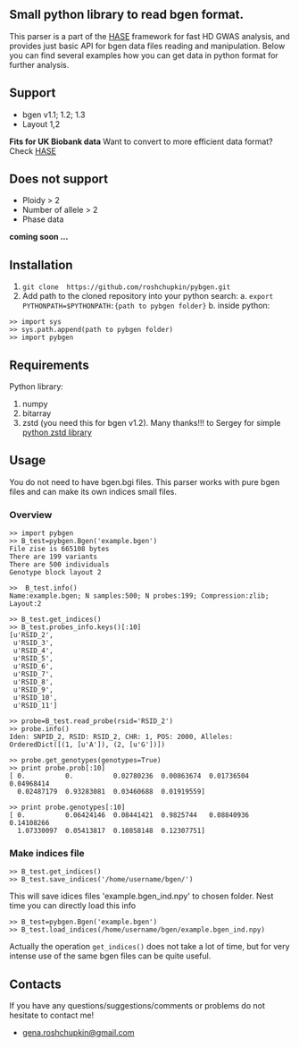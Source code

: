 ## Small python library to read bgen format.

This parser is a part of the [HASE](https://github.com/roshchupkin/hase) framework for fast HD GWAS analysis, and provides just basic API for bgen data files reading and manipulation.
Below you can find several examples how you can get data in python format for further analysis.

## Support
* bgen v1.1; 1.2; 1.3
* Layout 1,2

**Fits for UK Biobank data**
Want to convert to more efficient data format? Check  [HASE](https://github.com/roshchupkin/hase)

## Does not support
* Ploidy > 2
* Number of allele > 2
* Phase data

**coming soon ...**

## Installation
1. `git clone  https://github.com/roshchupkin/pybgen.git`
2. Add path to the cloned repository into your python search:
a. `export PYTHONPATH=$PYTHONPATH:{path to pybgen folder}`
b. inside python:
```
>> import sys
>> sys.path.append(path to pybgen folder)
>> import pybgen
 ```

## Requirements

Python library:
1. numpy
2. bitarray
3. zstd (you need this for bgen v1.2). Many thanks!!! to Sergey for simple [python zstd library](https://github.com/sergey-dryabzhinsky/python-zstd)

## Usage

You do not need to have bgen.bgi files. This parser works with pure bgen files and can make its own indices small files.
### Overview
```
>> import pybgen
>> B_test=pybgen.Bgen('example.bgen')
File zise is 665108 bytes
There are 199 variants
There are 500 individuals
Genotype block layout 2

>>  B_test.info()
Name:example.bgen; N samples:500; N probes:199; Compression:zlib; Layout:2

>> B_test.get_indices()
>> B_test.probes_info.keys()[:10]
[u'RSID_2',
 u'RSID_3',
 u'RSID_4',
 u'RSID_5',
 u'RSID_6',
 u'RSID_7',
 u'RSID_8',
 u'RSID_9',
 u'RSID_10',
 u'RSID_11']

>> probe=B_test.read_probe(rsid='RSID_2')
>> probe.info()
Iden: SNPID_2, RSID: RSID_2, CHR: 1, POS: 2000, Alleles: OrderedDict([(1, [u'A']), (2, [u'G'])])

>> probe.get_genotypes(genotypes=True)
>> print probe.prob[:10]
[ 0.          0.          0.02780236  0.00863674  0.01736504  0.04968414
  0.02487179  0.93283081  0.03460688  0.01919559]

>> print probe.genotypes[:10]
[ 0.          0.06424146  0.08441421  0.9825744   0.08840936  0.14108266
  1.07330097  0.05413817  0.10858148  0.12307751]
```

### Make indices file
```
>> B_test.get_indices()
>> B_test.save_indices('/home/username/bgen/')
```

This will save idices files 'example.bgen_ind.npy' to chosen folder.
Nest time you can directly load this info
```
>> B_test=pybgen.Bgen('example.bgen')
>> B_test.load_indices(/home/username/bgen/example.bgen_ind.npy)
```

Actually the operation `get_indices()` does not take a lot of time, but for very intense use of the same bgen files can be quite useful.


## Contacts

If you have any questions/suggestions/comments or problems do not hesitate to contact me!

* gena.roshchupkin@gmail.com

